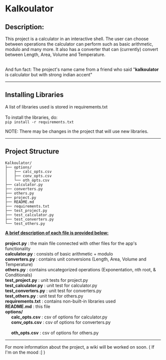 # **Kalkoulator**
## Description:

This project is a calculator in an interactive shell. The user can choose between operations the calculator can perform such as basic arithmetic, modulo and many more. It also has a converter that can (currently) convert between Length, Area, Volume and Temperature. <br> <br>

And fun fact: The project's name came from a friend who said "**kalkoulator** is calculator but with strong indian accent"

<hr>

## Installing Libraries

A list of libraries used is stored in requirements.txt
<br> <br>
To install the libraries, do: <br>
```pip install -r requirements.txt```

NOTE: There may be changes in the project that will use new libraries.

<hr>

## Project Structure
```
Kalkoulator/
├── options/
│   ├── calc_opts.csv
│   ├── conv_opts.csv
│   └── oth_opts.csv
├── calculator.py
├── converters.py
├── others.py
├── project.py
├── README.md
├── requirements.txt
├── test_project.py
├── test_calculator.py
├── test_converters.py
└── test_others.py
```

**<ins>A brief description of each file is provided below: </ins>** <br>
<br>
**project.py** : the main file connected with other files for the app's functionality <br>
**calculator.py** : consists of basic arithmetic + modulo <br>
**converters.py** : contains unit conversions (Length, Area, Volume and Temperature) <br>
**others.py** : contains uncategorized operations (Exponentation, nth root, & Conditionals) <br>
**test_project.py** : unit tests for project.py <br>
**test_calculator.py** : unit test for calculator.py <br>
**test_converters.py** : unit test for converters.py <br>
**test_others.py** : unit test for others.py <br>
**requirements.txt** : contains non-built-in libraries used <br>
**README.md** : this file <br>
**options/** <br>
&nbsp;&nbsp;&nbsp;&nbsp; **calc_opts.csv** : csv of options for calculator.py <br>
&nbsp;&nbsp;&nbsp;&nbsp; **conv_opts.csv** : csv of options for converters.py <br> <br>
&nbsp;&nbsp;&nbsp;&nbsp; **oth_opts.csv** : csv of options for others.py <br>


<hr>

For more information about the project, a wiki will be worked on soon. ( If I'm on the mood :] )